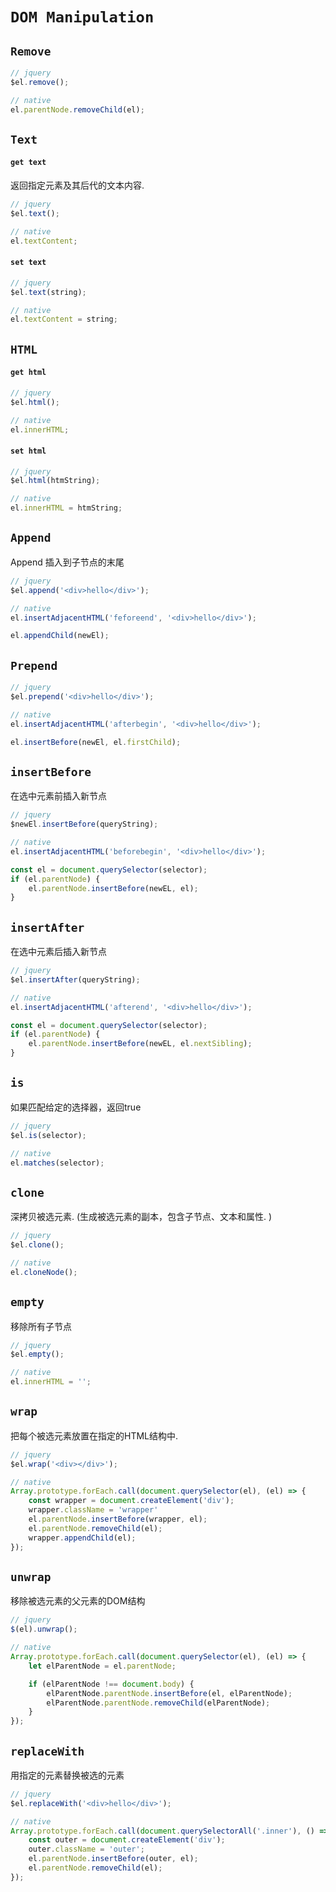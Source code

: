 # `DOM Manipulation`

## `Remove`

```javascript
// jquery
$el.remove();

// native
el.parentNode.removeChild(el);
```

## `Text`

#### `get text`

返回指定元素及其后代的文本内容.

```javascript
// jquery
$el.text();

// native
el.textContent;
```

#### `set text`

```javascript
// jquery
$el.text(string);

// native
el.textContent = string;
```

## `HTML`

#### `get html`

```javascript
// jquery
$el.html();

// native
el.innerHTML;
```

#### `set html`

```javascript
// jquery
$el.html(htmString);

// native
el.innerHTML = htmString;
```

## `Append`

Append 插入到子节点的末尾

```javascript
// jquery
$el.append('<div>hello</div>');

// native
el.insertAdjacentHTML('feforeend', '<div>hello</div>');

el.appendChild(newEl);
```

## `Prepend`

```javascript
// jquery
$el.prepend('<div>hello</div>');

// native
el.insertAdjacentHTML('afterbegin', '<div>hello</div>');

el.insertBefore(newEl, el.firstChild);
```

## `insertBefore`

在选中元素前插入新节点

```javascript
// jquery
$newEl.insertBefore(queryString);

// native
el.insertAdjacentHTML('beforebegin', '<div>hello</div>');

const el = document.querySelector(selector);
if (el.parentNode) {
    el.parentNode.insertBefore(newEL, el);
}
```

## `insertAfter`

在选中元素后插入新节点

```javascript
// jquery
$el.insertAfter(queryString);

// native
el.insertAdjacentHTML('afterend', '<div>hello</div>');

const el = document.querySelector(selector);
if (el.parentNode) {
    el.parentNode.insertBefore(newEL, el.nextSibling);
}
```


## `is`

如果匹配给定的选择器，返回true

```javascript
// jquery
$el.is(selector);

// native
el.matches(selector);
```

## `clone`

深拷贝被选元素. (生成被选元素的副本，包含子节点、文本和属性. )

```javascript
// jquery
$el.clone();

// native
el.cloneNode();
```

## `empty`

移除所有子节点

```javascript
// jquery
$el.empty();

// native
el.innerHTML = '';
```

## `wrap`

把每个被选元素放置在指定的HTML结构中.

```javascript
// jquery
$el.wrap('<div></div>');

// native
Array.prototype.forEach.call(document.querySelector(el), (el) => {
    const wrapper = document.createElement('div');
    wrapper.className = 'wrapper'
    el.parentNode.insertBefore(wrapper, el);
    el.parentNode.removeChild(el);
    wrapper.appendChild(el);
});
```

## `unwrap`

移除被选元素的父元素的DOM结构

```javascript
// jquery
$(el).unwrap();

// native
Array.prototype.forEach.call(document.querySelector(el), (el) => {
    let elParentNode = el.parentNode;

    if (elParentNode !== document.body) {
        elParentNode.parentNode.insertBefore(el, elParentNode);
        elParentNode.parentNode.removeChild(elParentNode);
    }
});
```


## `replaceWith`

用指定的元素替换被选的元素

```javascript
// jquery
$el.replaceWith('<div>hello</div>');

// native
Array.prototype.forEach.call(document.querySelectorAll('.inner'), () => {
    const outer = document.createElement('div');
    outer.className = 'outer';
    el.parentNode.insertBefore(outer, el);
    el.parentNode.removeChild(el);
});
```
